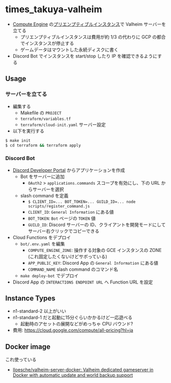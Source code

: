 times_takuya-valheim
===

- [Compute Engine](https://cloud.google.com/compute?hl=ja) の[プリエンプティブルインスタンス](https://cloud.google.com/compute/docs/instances/preemptible?hl=ja)で Valheim サーバーを立てる
  - プリエンプティブルインスタンスは費用が約 1/3 の代わりに GCP の都合でインスタンスが停止する
  - ゲームデータはマウントした永続ディスクに書く
- Discord Bot でインスタンスを start/stop したり IP を確認できるようにする
## Usage

### サーバーを立てる

- 編集する
  - Makefile の `PROJECT`
  - `terraform/variables.tf`
  - `terraform/cloud-init.yaml` サーバー設定
- 以下を実行する

```sh
$ make init
$ cd terraform && terraform apply
```

### Discord Bot

- [Discord Developer Portal](https://discord.com/developers/applications) からアプリケーションを作成
  - Bot をサーバーに追加
    - `OAuth2` > `applications.commands` スコープを有効にし、下の URL からサーバーを選択
  - slash command を定義
    - `$ CLIENT_ID=... BOT_TOKEN=... GUILD_ID=... node scripts/register_command.js`
    - `CLIENT_ID`: `General Information` にある値
    - `BOT_TOKEN`: `Bot` ページの `TOKEN` 値
    - `GUILD_ID`: Discord サーバーの ID、クライアントを開発モードにしてサーバー右クリックでコピーできる
- Cloud Functions をデプロイ
  - `bot/.env.yaml` を編集
    - `COMPUTE_ENGINE_ZONE`: 操作する対象の GCE インスタンスの ZONE (これ固定したくないけどサボっている)
    - `APP_PUBLIC_KEY`: Discord App の `General Information` にある値
    - `COMMAND_NAME` slash command のコマンド名
  - `make deploy-bot` でデプロイ
- Discord App の `INTERACTIONS ENDPOINT URL` へ Function URL を設定

## Instance Types

- n1-standard-2 以上がいい
- n1-standard-1 だと起動に15分ぐらいかかるけど一応遊べる
  - 起動時のアセットの展開などがめっちゃ CPU バウンド?
- 費用: https://cloud.google.com/compute/all-pricing?hl=ja

## Docker image

これ使っている

- [lloesche/valheim-server-docker: Valheim dedicated gameserver in Docker with automatic update and world backup support](https://github.com/lloesche/valheim-server-docker)
